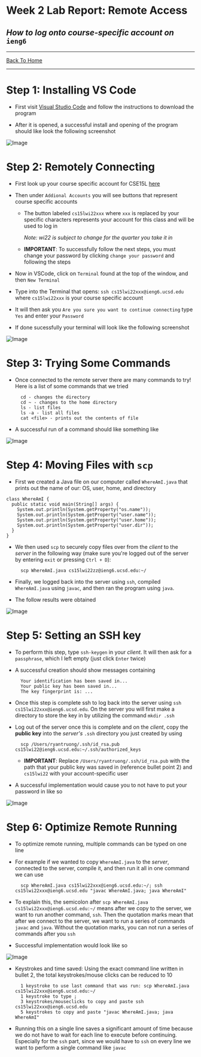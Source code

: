 # Week 2 Lab Report: Remote Access
## *How to log onto course-specific account on* `ieng6`
---

[Back To Home](https://ryan-truong.github.io/cse15l-lab-reports/)

---


# **Step 1: Installing VS Code**

* First visit [Visual Studio Code](https://code.visualstudio.com/) and follow the instructions to download the program


* After it is opened, a successful install and opening of the program should like look the following screenshot

![Image](labreport1_pictures/vscode_example.png)

# **Step 2: Remotely Connecting**
* First look up your course specific account for CSE15L [here](https://sdacs.ucsd.edu/~icc/index.php)


* Then under `Addional Accounts` you will see buttons that represent course specific accounts

    * The button labeled `cs15lwi22xxx` where `xxx` is replaced by your specific characters represents your account for this class and will be used to log in
    
        *Note: wi22 is subject to change for the quarter you take it in*
    
    * **IMPORTANT**: To successfully follow the next steps, you must change your password by clicking `change your password` and following the steps

* Now in VSCode, click on `Terminal` found at the top of the window, and then `New Terminal`


* Type into the Terminal that opens: `ssh cs15lwi22xxx@ieng6.ucsd.edu` where `cs15lwi22xxx` is your course specific account


* It will then ask you `Are you sure you want to continue connecting` type `Yes` and enter your `Password`


* If done sucessfully your terminal will look like the following screenshot

![Image](labreport1_pictures/ssh_example.png)


# **Step 3: Trying Some Commands**

* Once connected to the remote server there are many commands to try! Here is a list of some commands that we tried

        cd - changes the directory
        cd ~ - changes to the home directory
        ls - list files
        ls -a - list all files
        cat <file> - prints out the contents of file

* A successful run of a command should like something like

![Image](labreport1_pictures/commands_example.png)

# **Step 4: Moving Files with** `scp`
* First we created a Java file on our computer called `WhereAmI.java` that prints out the name of our: OS, user, home, and directory

````
class WhereAmI {
  public static void main(String[] args) {
    System.out.println(System.getProperty("os.name"));
    System.out.println(System.getProperty("user.name"));
    System.out.println(System.getProperty("user.home"));
    System.out.println(System.getProperty("user.dir"));
  }
}

````
* We then used `scp` to securely copy files over from the *client* to the *server* in the following way (make sure you're logged out of the server by entering `exit` or pressing `Ctrl + D`):
        
        scp WhereAmI.java cs15lwi22zz@ieng6.ucsd.edu:~/

* Finally, we logged back into the server using `ssh`, compiled `WhereAmI.java` using `javac`, and then ran the program using `java`.


* The follow results were obtained

![Image](labreport1_pictures/scp_example.png)


# **Step 5: Setting an SSH key**
* To perform this step, type `ssh-keygen` in your *client*. It will then ask for a `passphrase`, which I left empty (just click `Enter` twice)


* A successful creation should show messages containing 
        
        Your identification has been saved in...
        Your public key has been saved in...
        The key fingerprint is: ...
* Once this step is complete ssh to log back into the server using `ssh cs15lwi22xxx@ieng6.ucsd.edu`. On the server you will first make a directory to store the key in by utilizing the command `mkdir .ssh`


* Log out of the server once this is complete and on the *client*, copy the **public key** into the *server's* `.ssh` directory you just created by using

        scp /Users/ryantruong/.ssh/id_rsa.pub cs15lwi22@ieng6.ucsd.edu:~/.ssh/authorized_keys

   * **IMPORTANT**: Replace `/Users/ryantruong/.ssh/id_rsa.pub` with the path that your public key was saved in (reference bullet point 2) and `cs15lwi22` with your account-specific user


* A successful implementation would cause you to not have to put your password in like so

![Image](labreport1_pictures/sshkeygen_example.png)


# **Step 6: Optimize Remote Running**
* To optimize remote running, multiple commands can be typed on one line


* For example if we wanted to copy `WhereAmI.java` to the *server*, connected to the server, compile it, and then run it all in one command we can use 

        scp WhereAmI.java cs15lwi22xxx@ieng6.ucsd.edu:~/; ssh cs15lwi22xxx@ieng6.ucsd.edu "javac WhereAmI.java; java WhereAmI"

* To explain this, the semicolon after `scp WhereAmI.java cs15lwi22xxx@ieng6.ucsd.edu:~/` means after we copy to the server, we want to run another command, `ssh`. Then the quotation marks mean that after we connect to the server, we want to run a series of commands `javac` and `java`. Without the quotation marks, you can not run a series of commands after you `ssh`


* Successful implementation would look like so

![Image](labreport1_pictures/optimize_example.png)

* Keystrokes and time saved: Using the exact command line written in bullet 2, the total keystrokes/mouse clicks can be reduced to 10

        
        1 keystroke to use last command that was run: scp WhereAmI.java cs15lwi22xxx@ieng6.ucsd.edu:~/
        1 keystroke to type ;
        3 keystrokes/mouseclicks to copy and paste ssh cs15lwi22xxx@ieng6.ucsd.edu
        5 keystrokes to copy and paste "javac WhereAmI.java; java WhereAmI"

        
* Running this on a single line saves a significant amount of time because we do not have to wait for each line to execute before continuing. Especially for the `ssh` part, since we would have to `ssh` on every line we want to perform a single command like `javac`

